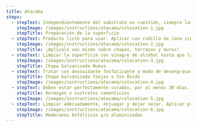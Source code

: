 ```yaml
---
title: Atacama
steps:
  - stepText: Independientemente del substrato en cuestión, siempre las superficies a tratar deben estar secas, libres de polvo, sin zonas flojas, rajaduras, grasitudes, hongos, óxido. De ser necesario eliminarlas y/o limpiarlas completamente valiéndose de cepillo de alambre o cerda dura, espátulas o hidro lavadoras, tal que se elimine toda suciedad o restos de materiales preexistentes, asegurarse de no dejar residuos de productos utilizados para la limpieza y quede perfectamente seca.
    stepImage: /images/instructions/atacama/colocation-1.jpg
    stepTitle: Preparación de la superficie
  - stepText: Producto listo para usar. Aplicar con rodillo de lana sintética y/o pinceleta tantas manos hasta lograr el consumo mínimo recomendado que es de 1 It por m2. Esto puede variar entre 2-4 manos. También puede utilizarse equipos tipo Airless.
    stepImage: /images/instructions/atacama/colocation-2.jpg
    stepTitle: ¡Aplicalo vos mismo sobre chapas, terrazas y muros!
  - stepText: Limpiar la superficie con vinagre de alcohol hasta que la misma se oscurezca o bien podría usarse directamente un desoxidante fosfatizante. En ambos casos, enjuagar y dejar secar bien. Recubrir luego con Escudo Solar ATACAMA.
    stepImage: /images/instructions/atacama/colocation-3.jpg
    stepTitle: Chapa Galvanizada Nueva
  - stepText: Tratar con desoxidante fosfatizante a modo de desengrasar la superficie y proveer un adecuado mordiente al substrato. Si existiese presencia de óxido, tratar previamente las áreas afectadas con un convertidor de óxido. Si hubiese algún tipo de orificios, fisuras, imperfecciónes en tornillos, etc., aplicar selladores o darle el tratamiento específico para ello. Luego recubrir con Escudo Solar ATACAMA.
    stepTitle: Chapa Galvanizada Viejas o Sin Óxido
    stepImage: /images/instructions/atacama/colocation-4.jpg
  - stepText: Deben estar perfectamente curados, por al menos 30 días. El mismo debe ser imprimado previamente. Esta operación puede realizarse con el mismo producto ATACAMA con un agregado de 10 a 15% de agua, mezclar bien y aplicar. Una vez seco, aplicar el material puro. Si la superficie presenta grietas o fisuras deberán ser tratadas adecuadamente antes de colocar el producto.
    stepTitle: Hormigón o sustratos cementicios
    stepImage: /images/instructions/atacama/colocation-5.jpg
  - stepText: Limpiar adecuadamente, enjuagar y dejar secar. Aplicar producto puro.
    stepImage: /images/instructions/atacama/colocation-6.jpg
    stepTitle: Membranas Asfálticas y/o aluminizadas
---
```

